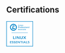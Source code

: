 ## Certifications

<div align="left">

<p align="left">
  <a href="https://lpi.org/verify/LPI000423983/mbdrzy6994">
    <img src="https://github.com/benweston/benweston/blob/main/img/linux-essentials.png"
      width="70.75" height="67.25"
        alt="Linux Essentials Icon">
  </a>

</div>

<!--
**benweston/benweston** is a ✨ _special_ ✨ repository because its `README.md` (this file) appears on your GitHub profile.

Here are some ideas to get you started:

- 🔭 I’m currently working on ...
- 🌱 I’m currently learning ...
- 👯 I’m looking to collaborate on ...
- 🤔 I’m looking for help with ...
- 💬 Ask me about ...
- 📫 How to reach me: ...
- 😄 Pronouns: ...
- ⚡ Fun fact: ...
-->
